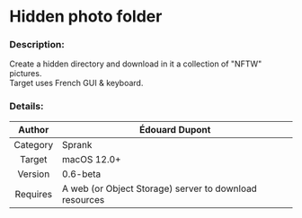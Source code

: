 # Hidden photo folder

### Description:
Create a hidden directory and download in it a collection of "NFTW" pictures.  
Target uses French GUI & keyboard.

### Details:
| Author   | Édouard Dupont |
| :--: | -- |
| Category | Sprank |
| Target   | macOS 12.0+ |
| Version  | 0.6-beta |
| Requires | A web (or Object Storage) server to download resources |
